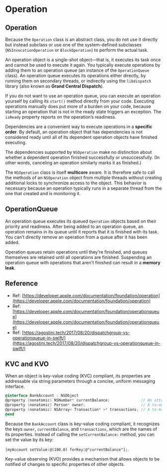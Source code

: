 # Operation

## Operation

Because the `Operation` class is an abstract class, you do not use it directly but instead subclass or use one of the system-defined subclasses \(`NSInvocationOperation` or `BlockOperation`\) to perform the actual task.

An operation object is a single-shot object—that is, it executes its task once and cannot be used to execute it again. You typically execute operations by adding them to an operation queue \(an instance of the `OperationQueue` class\). An operation queue executes its operations either directly, by running them on secondary threads, or indirectly using the `libdispatch` library \(also known as **Grand Central Dispatch**\).

If you do not want to use an operation queue, you can execute an operation yourself by calling its `start()` method directly from your code. Executing operations manually does put more of a burden on your code, because starting an operation that is not in the ready state triggers an exception. The `isReady` property reports on the operation’s readiness.

Dependencies are a convenient way to execute operations in a **specific order**. By default, an operation object that has dependencies is not considered ready until all of its dependent operation objects have finished executing.

The dependencies supported by `NSOperation` make no distinction about whether a dependent operation finished successfully or unsuccessfully. \(In other words, canceling an operation similarly marks it as finished.\)

The `NSOperation` class is itself **multicore** aware. It is therefore safe to call the methods of an `NSOperation` object from multiple threads without creating additional locks to synchronize access to the object. This behavior is necessary because an operation typically runs in a separate thread from the one that created and is monitoring it.



## OperationQueue

An operation queue executes its queued `Operation` objects based on their priority and readiness. After being added to an operation queue, an operation remains in its queue until it reports that it is finished with its task. You can’t directly remove an operation from a queue after it has been added.

Operation queues retain operations until they're finished, and queues themselves are retained until all operations are finished. Suspending an operation queue with operations that aren't finished can result in a **memory leak**.

## Reference

* Ref: [https://developer.apple.com/documentation/foundation/operation](https://developer.apple.com/documentation/foundation/operation)
* Ref: [https://developer.apple.com/documentation/foundation/operationqueue](https://developer.apple.com/documentation/foundation/operationqueue)
* Ref: [https://agostini.tech/2017/08/20/dispatchgroup-vs-operationqueue-in-swift/](https://agostini.tech/2017/08/20/dispatchgroup-vs-operationqueue-in-swift/)

## KVC and KVO

When an object is key-value coding \(KVC\) compliant, its properties are addressable via string parameters through a concise, uniform messaging interface.

```objectivec
@interface BankAccount : NSObject
@property (nonatomic) NSNumber* currentBalance;              // An attribute
@property (nonatomic) Person* owner;                         // A to-one relation
@property (nonatomic) NSArray< Transaction* >* transactions; // A to-many relation
@end
```

Because the `BankAccount` class is key-value coding compliant, it recognizes the keys `owner`, `currentBalance`, and `transactions`, which are the names of its properties. Instead of calling the `setCurrentBalance:` method, you can set the value by its key:

`[myAccount setValue:@(100.0) forKey:@"currentBalance"];`.

Key-value observing \(KVO\) provides a mechanism that allows objects to be notified of changes to specific properties of other objects.

